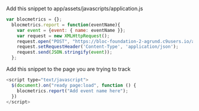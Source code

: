 
Add this snippet to app/assets/javascripts/application.js
 
```javascript
var blocmetrics = {};
  blocmetrics.report = function(eventName){
    var event = {event: { name: eventName }};
    var request = new XMLHttpRequest();
    request.open("POST", "https://bloc-foundation-2-agrund.c9users.io/api/events", true);
    request.setRequestHeader('Content-Type', 'application/json');
    request.send(JSON.stringify(event));
  };
```
Add this snippet to the page you are trying to track
```javascript  
<script type="text/javascript">
  $(document).on("ready page:load", function () {
    blocmetrics.report("Add event name here");
  })
</script>
```
